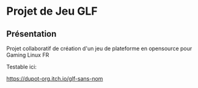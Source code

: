 # Projet de Jeu GLF

## Présentation

Projet collaboratif de création d'un jeu de plateforme en opensource pour Gaming Linux FR

Testable ici:

<https://dupot-org.itch.io/glf-sans-nom>

